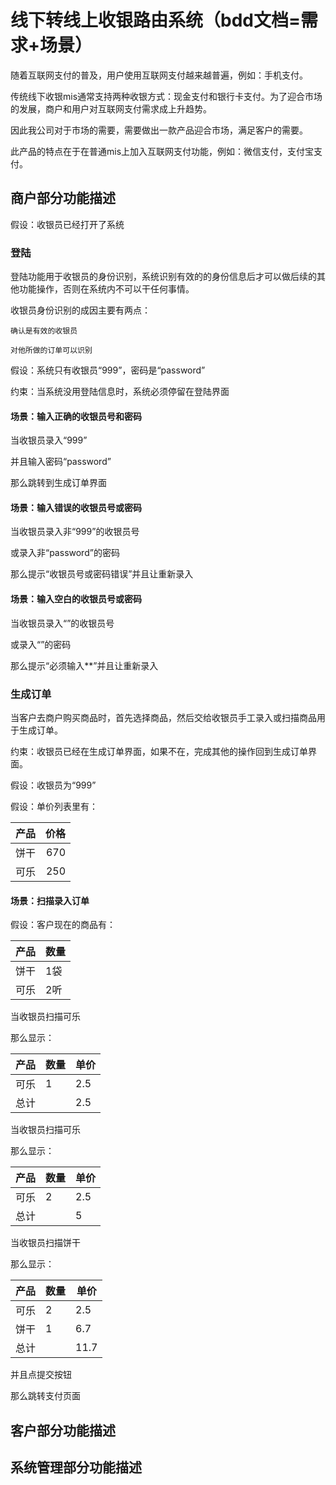 # 线下转线上收银路由系统（bdd文档=需求+场景）

  随着互联网支付的普及，用户使用互联网支付越来越普遍，例如：手机支付。
  
  传统线下收银mis通常支持两种收银方式：现金支付和银行卡支付。为了迎合市场的发展，商户和用户对互联网支付需求成上升趋势。
  
  因此我公司对于市场的需要，需要做出一款产品迎合市场，满足客户的需要。
  
  此产品的特点在于在普通mis上加入互联网支付功能，例如：微信支付，支付宝支付。

## 商户部分功能描述

  假设：收银员已经打开了系统
  
### 登陆
  登陆功能用于收银员的身份识别，系统识别有效的的身份信息后才可以做后续的其他功能操作，否则在系统内不可以干任何事情。
  
  收银员身份识别的成因主要有两点：
  
    确认是有效的收银员
    
    对他所做的订单可以识别

  假设：系统只有收银员“999”，密码是“password”
  
  约束：当系统没用登陆信息时，系统必须停留在登陆界面
  
#### 场景：输入正确的收银员号和密码

  当收银员录入“999”
  
  并且输入密码“password”
  
  那么跳转到生成订单界面
  
#### 场景：输入错误的收银员号或密码

  当收银员录入非“999”的收银员号
  
  或录入非“password”的密码
  
  那么提示“收银员号或密码错误”并且让重新录入

#### 场景：输入空白的收银员号或密码
  当收银员录入“”的收银员号
  
  或录入“”的密码
  
  那么提示“必须输入**”并且让重新录入

### 生成订单
  当客户去商户购买商品时，首先选择商品，然后交给收银员手工录入或扫描商品用于生成订单。
  
  约束：收银员已经在生成订单界面，如果不在，完成其他的操作回到生成订单界面。
  
  假设：收银员为“999”
  
  假设：单价列表里有：
  
  | 产品 | 价格 |
  | ---- | ----:|
  | 饼干 | 670  |
  | 可乐 | 250  |

#### 场景：扫描录入订单

  假设：客户现在的商品有：
  
  | 产品 | 数量 |
  |------|------|
  | 饼干 | 1袋  |
  | 可乐 | 2听  |
  
  当收银员扫描可乐
  
  那么显示：
  
  | 产品 | 数量 | 单价 |
  |------|------|------|
  | 可乐 | 1    | 2.5  |
  | 总计 |      | 2.5  |
  
  当收银员扫描可乐
  
  那么显示：
  
   产品 | 数量 | 单价 
  ------|------|------
   可乐 | 2    | 2.5
   总计 |      | 5
  
  当收银员扫描饼干
  
  那么显示：
  
  | 产品 | 数量 | 单价 |
  |------|------|------|
  | 可乐 | 2    | 2.5  |
  | 饼干 | 1    | 6.7  |
  | 总计 |      | 11.7 |
  
  并且点提交按钮
  
  那么跳转支付页面

## 客户部分功能描述

## 系统管理部分功能描述
